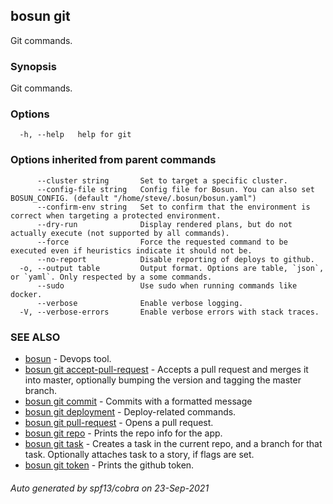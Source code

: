 ## bosun git

Git commands.

### Synopsis

Git commands.

### Options

```
  -h, --help   help for git
```

### Options inherited from parent commands

```
      --cluster string       Set to target a specific cluster.
      --config-file string   Config file for Bosun. You can also set BOSUN_CONFIG. (default "/home/steve/.bosun/bosun.yaml")
      --confirm-env string   Set to confirm that the environment is correct when targeting a protected environment.
      --dry-run              Display rendered plans, but do not actually execute (not supported by all commands).
      --force                Force the requested command to be executed even if heuristics indicate it should not be.
      --no-report            Disable reporting of deploys to github.
  -o, --output table         Output format. Options are table, `json`, or `yaml`. Only respected by a some commands.
      --sudo                 Use sudo when running commands like docker.
      --verbose              Enable verbose logging.
  -V, --verbose-errors       Enable verbose errors with stack traces.
```

### SEE ALSO

* [bosun](bosun.md)	 - Devops tool.
* [bosun git accept-pull-request](bosun_git_accept-pull-request.md)	 - Accepts a pull request and merges it into master, optionally bumping the version and tagging the master branch.
* [bosun git commit](bosun_git_commit.md)	 - Commits with a formatted message
* [bosun git deployment](bosun_git_deployment.md)	 - Deploy-related commands.
* [bosun git pull-request](bosun_git_pull-request.md)	 - Opens a pull request.
* [bosun git repo](bosun_git_repo.md)	 - Prints the repo info for the app.
* [bosun git task](bosun_git_task.md)	 - Creates a task in the current repo, and a branch for that task. Optionally attaches task to a story, if flags are set.
* [bosun git token](bosun_git_token.md)	 - Prints the github token.

###### Auto generated by spf13/cobra on 23-Sep-2021
